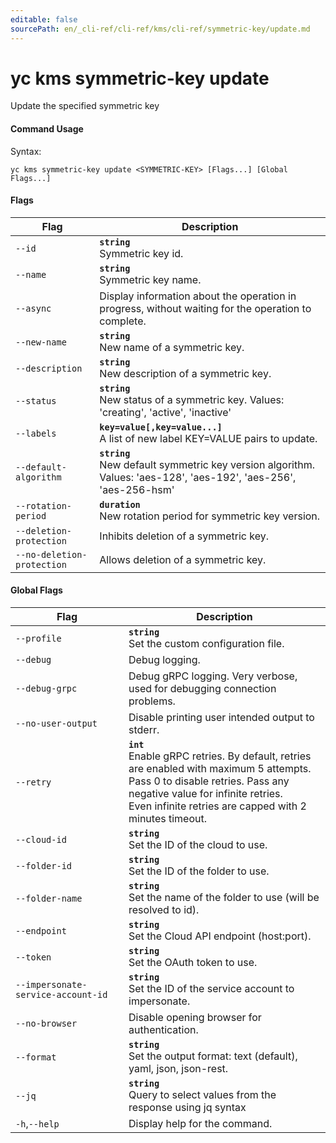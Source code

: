 ```yaml
---
editable: false
sourcePath: en/_cli-ref/cli-ref/kms/cli-ref/symmetric-key/update.md
---
```


# yc kms symmetric-key update

Update the specified symmetric key

#### Command Usage

Syntax: 

`yc kms symmetric-key update <SYMMETRIC-KEY> [Flags...] [Global Flags...]`

#### Flags

| Flag | Description |
|----|----|
|`--id`|<b>`string`</b><br/>Symmetric key id.|
|`--name`|<b>`string`</b><br/>Symmetric key name.|
|`--async`|Display information about the operation in progress, without waiting for the operation to complete.|
|`--new-name`|<b>`string`</b><br/>New name of a symmetric key.|
|`--description`|<b>`string`</b><br/>New description of a symmetric key.|
|`--status`|<b>`string`</b><br/>New status of a symmetric key. Values: 'creating', 'active', 'inactive'|
|`--labels`|<b>`key=value[,key=value...]`</b><br/>A list of new label KEY=VALUE pairs to update.|
|`--default-algorithm`|<b>`string`</b><br/>New default symmetric key version algorithm. Values: 'aes-128', 'aes-192', 'aes-256', 'aes-256-hsm'|
|`--rotation-period`|<b>`duration`</b><br/>New rotation period for symmetric key version.|
|`--deletion-protection`|Inhibits deletion of a symmetric key.|
|`--no-deletion-protection`|Allows deletion of a symmetric key.|

#### Global Flags

| Flag | Description |
|----|----|
|`--profile`|<b>`string`</b><br/>Set the custom configuration file.|
|`--debug`|Debug logging.|
|`--debug-grpc`|Debug gRPC logging. Very verbose, used for debugging connection problems.|
|`--no-user-output`|Disable printing user intended output to stderr.|
|`--retry`|<b>`int`</b><br/>Enable gRPC retries. By default, retries are enabled with maximum 5 attempts.<br/>Pass 0 to disable retries. Pass any negative value for infinite retries.<br/>Even infinite retries are capped with 2 minutes timeout.|
|`--cloud-id`|<b>`string`</b><br/>Set the ID of the cloud to use.|
|`--folder-id`|<b>`string`</b><br/>Set the ID of the folder to use.|
|`--folder-name`|<b>`string`</b><br/>Set the name of the folder to use (will be resolved to id).|
|`--endpoint`|<b>`string`</b><br/>Set the Cloud API endpoint (host:port).|
|`--token`|<b>`string`</b><br/>Set the OAuth token to use.|
|`--impersonate-service-account-id`|<b>`string`</b><br/>Set the ID of the service account to impersonate.|
|`--no-browser`|Disable opening browser for authentication.|
|`--format`|<b>`string`</b><br/>Set the output format: text (default), yaml, json, json-rest.|
|`--jq`|<b>`string`</b><br/>Query to select values from the response using jq syntax|
|`-h`,`--help`|Display help for the command.|
